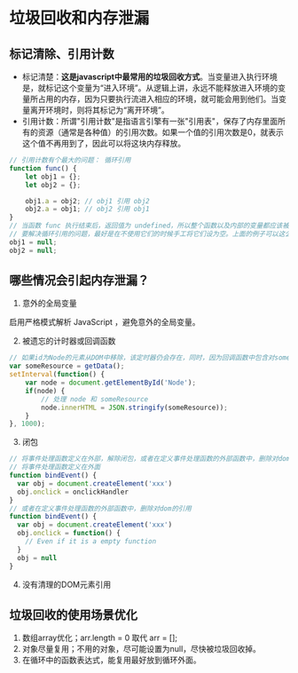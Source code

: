 # 垃圾回收和内存泄漏

## 标记清除、引用计数

- 标记清楚：**这是javascript中最常用的垃圾回收方式**。当变量进入执行环境是，就标记这个变量为“进入环境”。从逻辑上讲，永远不能释放进入环境的变量所占用的内存，因为只要执行流进入相应的环境，就可能会用到他们。当变量离开环境时，则将其标记为“离开环境”。
- 引用计数：所谓"引用计数"是指语言引擎有一张"引用表"，保存了内存里面所有的资源（通常是各种值）的引用次数。如果一个值的引用次数是0，就表示这个值不再用到了，因此可以将这块内存释放。

```js
// 引用计数有个最大的问题： 循环引用
function func() {
    let obj1 = {};
    let obj2 = {};

    obj1.a = obj2; // obj1 引用 obj2
    obj2.a = obj1; // obj2 引用 obj1
}
// 当函数 func 执行结束后，返回值为 undefined，所以整个函数以及内部的变量都应该被回收，但根据引用计数方法，obj1 和 obj2 的引用次数都不为 0，所以他们不会被回收。
// 要解决循环引用的问题，最好是在不使用它们的时候手工将它们设为空。上面的例子可以这么做：
obj1 = null;
obj2 = null;
```


## 哪些情况会引起内存泄漏？

1. 意外的全局变量 

启用严格模式解析 JavaScript ，避免意外的全局变量。

2. 被遗忘的计时器或回调函数

```js
// 如果id为Node的元素从DOM中移除，该定时器仍会存在，同时，因为回调函数中包含对someResource的引用，定时器外面的someResource也不会被释放。
var someResource = getData();
setInterval(function() {
    var node = document.getElementById('Node');
    if(node) {
        // 处理 node 和 someResource
        node.innerHTML = JSON.stringify(someResource));
    }
}, 1000);
```

3. 闭包

```js
// 将事件处理函数定义在外部，解除闭包，或者在定义事件处理函数的外部函数中，删除对dom的引用。
// 将事件处理函数定义在外面
function bindEvent() {
  var obj = document.createElement('xxx')
  obj.onclick = onclickHandler
}
// 或者在定义事件处理函数的外部函数中，删除对dom的引用
function bindEvent() {
  var obj = document.createElement('xxx')
  obj.onclick = function() {
    // Even if it is a empty function
  }
  obj = null
}
```

4. 没有清理的DOM元素引用

## 垃圾回收的使用场景优化

1. 数组array优化；arr.length = 0 取代 arr = [];
2. 对象尽量复用；不用的对象，尽可能设置为null，尽快被垃圾回收掉。
3. 在循环中的函数表达式，能复用最好放到循环外面。